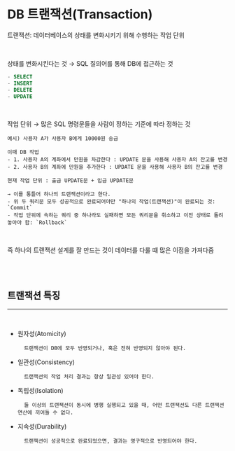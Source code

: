 # DB 트랜잭션(Transaction)

트랜잭션: 데이터베이스의 상태를 변화시키기 위해 수행하는 작업 단위

<br>


상태를 변화시킨다는 것 → SQL 질의어를 통해 DB에 접근하는 것

```sql
- SELECT
- INSERT
- DELETE
- UPDATE
```

<br>

작업 단위 → 많은 SQL 명령문들을 사람이 정하는 기준에 따라 정하는 것

```
예시) 사용자 A가 사용자 B에게 10000원 송금

이때 DB 작업
- 1. 사용자 A의 계좌에서 만원을 차감한다 : UPDATE 문을 사용해 사용자 A의 잔고를 변경
- 2. 사용자 B의 계좌에 만원을 추가한다 : UPDATE 문을 사용해 사용자 B의 잔고를 변경

현재 작업 단위 : 출금 UPDATE문 + 입금 UPDATE문

→ 이를 통틀어 하나의 트랜잭션이라고 한다.
- 위 두 쿼리문 모두 성공적으로 완료되어야만 "하나의 작업(트랜잭션)"이 완료되는 것: `Commit`
- 작업 단위에 속하는 쿼리 중 하나라도 실패하면 모든 쿼리문을 취소하고 이전 상태로 돌려놓아야 함: `Rollback`
```

<br>

즉 하나의 트랜잭션 설계를 잘 만드는 것이 데이터를 다룰 떄 많은 이점을 가져다줌


<br>

<br>

## 트랜잭션 특징

---

<br>


- 원자성(Atomicity)

        트랜잭션이 DB에 모두 반영되거나, 혹은 전혀 반영되지 않아야 된다.


- 일관성(Consistency)

        트랜잭션의 작업 처리 결과는 항상 일관성 있어야 한다.

- 독립성(Isolation)

        둘 이상의 트랜잭션이 동시에 병행 실행되고 있을 때, 어떤 트랜잭션도 다른 트랜잭션 연산에 끼어들 수 없다.

- 지속성(Durability)

        트랜잭션이 성공적으로 완료되었으면, 결과는 영구적으로 반영되어야 한다.


